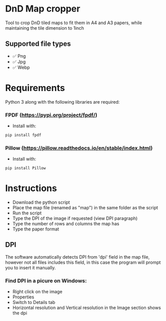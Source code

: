 # DnD Map cropper
Tool to crop DnD tiled maps to fit them in A4 and A3 papers, while maintaining the tile dimension to 1inch

## Supported file types
- ✅ Png
- ✅ Jpg
- ✅ Webp

# Requirements
Python 3 along with the following libraries are required:
### FPDF (https://pypi.org/project/fpdf/)
- Install with:
```sh
pip install fpdf
```
### Pillow (https://pillow.readthedocs.io/en/stable/index.html)
- Install with: 
```sh
pip install Pillow
```
  
# Instructions
- Download the python script
- Place the map file (renamed as "map") in the same folder as the script
- Run the script
- Type the DPI of the image if requested (view DPI paragraph)
- Type the number of rows and columns the map has
- Type the paper format

## DPI
The software automatically detects DPI from 'dpi' field in the map file, however not all files includes this field, in this case the program will prompt you to insert it manually.
### Find DPI in a picure on Windows:
- Right click on the image
- Properties
- Switch to Details tab
- Horizontal resolution and Vertical resolution in the Image section shows the dpi
